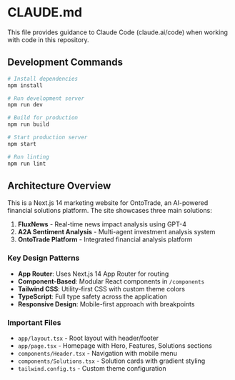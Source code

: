 # CLAUDE.md

This file provides guidance to Claude Code (claude.ai/code) when working with code in this repository.

## Development Commands

```bash
# Install dependencies
npm install

# Run development server
npm run dev

# Build for production
npm run build

# Start production server
npm start

# Run linting
npm run lint
```

## Architecture Overview

This is a Next.js 14 marketing website for OntoTrade, an AI-powered financial solutions platform. The site showcases three main solutions:

1. **FluxNews** - Real-time news impact analysis using GPT-4
2. **A2A Sentiment Analysis** - Multi-agent investment analysis system
3. **OntoTrade Platform** - Integrated financial analysis platform

### Key Design Patterns

- **App Router**: Uses Next.js 14 App Router for routing
- **Component-Based**: Modular React components in `/components`
- **Tailwind CSS**: Utility-first CSS with custom theme colors
- **TypeScript**: Full type safety across the application
- **Responsive Design**: Mobile-first approach with breakpoints

### Important Files

- `app/layout.tsx` - Root layout with header/footer
- `app/page.tsx` - Homepage with Hero, Features, Solutions sections
- `components/Header.tsx` - Navigation with mobile menu
- `components/Solutions.tsx` - Solution cards with gradient styling
- `tailwind.config.ts` - Custom theme configuration